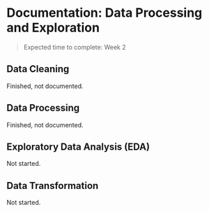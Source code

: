 # Documentation: Data Processing and Exploration
> Expected time to complete: Week 2

## Data Cleaning

Finished, not documented.

## Data Processing

Finished, not documented.

## Exploratory Data Analysis (EDA)

Not started.

## Data Transformation

Not started.
